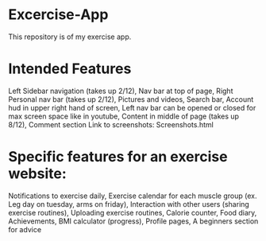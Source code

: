 # Excercise-App
This repository is of my exercise app.
# Intended Features
Left Sidebar navigation (takes up 2/12), 
Nav bar at top of page, 
Right Personal nav bar (takes up 2/12), 
Pictures and videos, 
Search bar, 
Account hud in upper right hand of screen, 
Left nav bar can be opened or closed for max screen space like in youtube, 
Content in middle of page (takes up 8/12), 
Comment section
Link to screenshots: Screenshots.html

# Specific features for an exercise website:
Notifications to exercise daily, 
Exercise calendar for each muscle group (ex. Leg day on tuesday, arms on friday), 
Interaction with other users (sharing exercise routines), 
Uploading exercise routines, 
Calorie counter, 
Food diary, 
Achievements, 
BMI calculator (progress), 
Profile pages, 
A beginners section for advice

